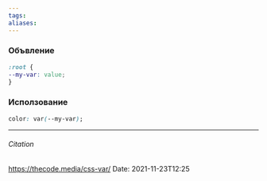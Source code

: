 ```yaml
---
tags: 
aliases: 
---
```

### Объвление
```css
:root {
--my-var: value;
}
```
### Исползование
```css
color: var(--my-var);
```

---
###### Citation
https://thecode.media/css-var/
Date: 2021-11-23T12:25
